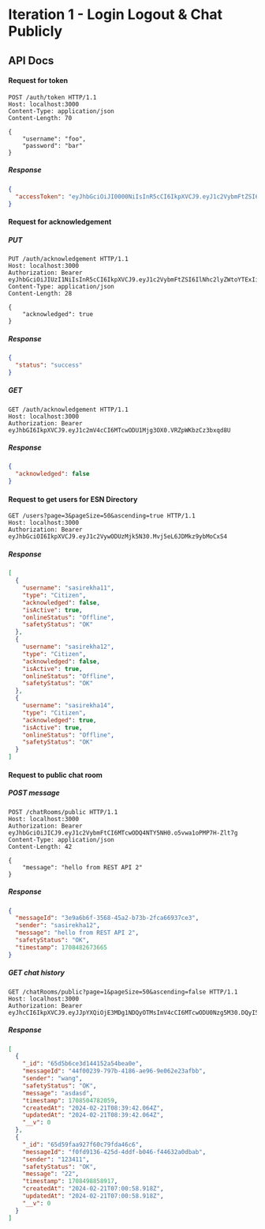 # Iteration 1 - Login Logout & Chat Publicly

## API Docs

#### Request for token

```http request
POST /auth/token HTTP/1.1
Host: localhost:3000
Content-Type: application/json
Content-Length: 70

{
    "username": "foo",
    "password": "bar"
}
```

##### Response

```json
{
  "accessToken": "eyJhbGciOiJI0000NiIsInR5cCI6IkpXVCJ9.eyJ1c2VybmFtZSI6IlNhc2lyZWtoYTExIiwidH000I6IkNpdGl6ZW4iLCJpYXQiOjE3MDcyNjQ2MTN9.7xlP1H63cwmD9y00006cwRSTnZcsp9coUkcXZZZi-38"
}
```

#### Request for acknowledgement

##### PUT

```http request
PUT /auth/acknowledgement HTTP/1.1
Host: localhost:3000
Authorization: Bearer eyJhbGciOiJIUzI1NiIsInR5cCI6IkpXVCJ9.eyJ1c2VybmFtZSI6IlNhc2lyZWtoYTExIiwidHlwZSI6IkNpdGl6ZW4iLCJpYXQiOjE3MDcyNzk2OTV9.coDRvgOJHk8ufRRQRGGk5dOEV6Yf1sT_cSUkwZG79C0
Content-Type: application/json
Content-Length: 28

{
    "acknowledged": true
}
```

##### Response

```json
{
  "status": "success"
}
```

##### GET

```http request
GET /auth/acknowledgement HTTP/1.1
Host: localhost:3000
Authorization: Bearer eyJhbGI6IkpXVCJ9.eyJ1c2mV4cCI6MTcwODU1Mjg3OX0.VRZpWKbzCz3bxqd8U
```

##### Response

```json
{
  "acknowledged": false
}
```

#### Request to get users for ESN Directory

```http request
GET /users?page=3&pageSize=50&ascending=true HTTP/1.1
Host: localhost:3000
Authorization: Bearer eyJhbGciOI6IkpXVCJ9.eyJ1c2VywODUzMjk5N30.Mvj5eL6JDMkz9ybMoCxS4
```

##### Response

```json
[
  {
    "username": "sasirekha11",
    "type": "Citizen",
    "acknowledged": false,
    "isActive": true,
    "onlineStatus": "Offline",
    "safetyStatus": "OK"
  },
  {
    "username": "sasirekha12",
    "type": "Citizen",
    "acknowledged": false,
    "isActive": true,
    "onlineStatus": "Offline",
    "safetyStatus": "OK"
  },
  {
    "username": "sasirekha14",
    "type": "Citizen",
    "acknowledged": true,
    "isActive": true,
    "onlineStatus": "Offline",
    "safetyStatus": "OK"
  }
]
```

#### Request to public chat room

##### POST message

```http request
POST /chatRooms/public HTTP/1.1
Host: localhost:3000
Authorization: Bearer eyJhbGciOiJICJ9.eyJ1c2VybmFtCI6MTcwODQ4NTY5NH0.o5vwa1oPMP7H-Zlt7g
Content-Type: application/json
Content-Length: 42

{
    "message": "hello from REST API 2"
}
```

##### Response

```json
{
  "messageId": "3e9a6b6f-3568-45a2-b73b-2fca66937ce3",
  "sender": "sasirekha12",
  "message": "hello from REST API 2",
  "safetyStatus": "OK",
  "timestamp": 1708482673665
}
```

##### GET chat history

```http request
GET /chatRooms/public?page=1&pageSize=50&ascending=false HTTP/1.1
Host: localhost:3000
Authorization: Bearer eyJhcCI6IkpXVCJ9.eyJJpYXQiOjE3MDg1NDQyOTMsImV4cCI6MTcwODU0Nzg5M30.DQyI5Pe5sCkr_b4
```

##### Response

```json
[
  {
    "_id": "65d5b6ce3d144152a54bea0e",
    "messageId": "44f00239-797b-4186-ae96-9e062e23afbb",
    "sender": "wang",
    "safetyStatus": "OK",
    "message": "asdasd",
    "timestamp": 1708504782059,
    "createdAt": "2024-02-21T08:39:42.064Z",
    "updatedAt": "2024-02-21T08:39:42.064Z",
    "__v": 0
  },
  {
    "_id": "65d59faa927f60c79fda46c6",
    "messageId": "f0fd9136-425d-4ddf-b046-f44632a0dbab",
    "sender": "123411",
    "safetyStatus": "OK",
    "message": "22",
    "timestamp": 1708498858917,
    "createdAt": "2024-02-21T07:00:58.918Z",
    "updatedAt": "2024-02-21T07:00:58.918Z",
    "__v": 0
  }
]
```
